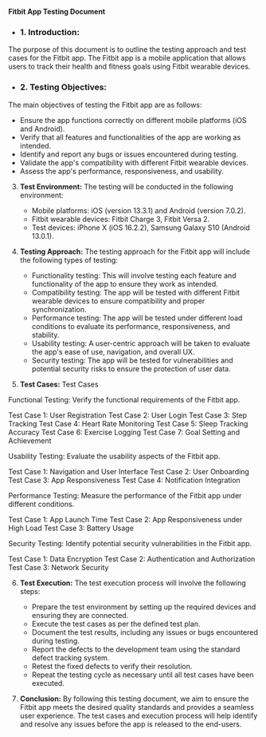 **Fitbit App Testing Document**

 -  ### **1. Introduction:**
The purpose of this document is to outline the testing approach and test cases for the Fitbit app. The Fitbit app is a mobile application that allows users to track their health and fitness goals using Fitbit wearable devices.

 -  ### **2. Testing Objectives:**
The main objectives of testing the Fitbit app are as follows:
   - Ensure the app functions correctly on different mobile platforms (iOS and Android).
   - Verify that all features and functionalities of the app are working as intended.
   - Identify and report any bugs or issues encountered during testing.
   - Validate the app's compatibility with different Fitbit wearable devices.
   - Assess the app's performance, responsiveness, and usability.

3. **Test Environment:**
The testing will be conducted in the following environment:
   - Mobile platforms: iOS (version 13.3.1) and Android (version 7.0.2).
   - Fitbit wearable devices: Fitbit Charge 3, Fitbit Versa 2.
   - Test devices: iPhone X (iOS 16.2.2), Samsung Galaxy S10 (Android 13.0.1).

4. **Testing Approach:**
The testing approach for the Fitbit app will include the following types of testing:
   - Functionality testing: This will involve testing each feature and functionality of the app to ensure they work as intended.
   - Compatibility testing: The app will be tested with different Fitbit wearable devices to ensure compatibility and proper synchronization.
   - Performance testing: The app will be tested under different load conditions to evaluate its performance, responsiveness, and stability.
   - Usability testing: A user-centric approach will be taken to evaluate the app's ease of use, navigation, and overall UX.
   - Security testing: The app will be tested for vulnerabilities and potential security risks to ensure the protection of user data.

5. **Test Cases:**
Test Cases

Functional Testing: Verify the functional requirements of the Fitbit app.

Test Case 1: User Registration
Test Case 2: User Login
Test Case 3: Step Tracking
Test Case 4: Heart Rate Monitoring
Test Case 5: Sleep Tracking Accuracy
Test Case 6: Exercise Logging
Test Case 7: Goal Setting and Achievement

Usability Testing: Evaluate the usability aspects of the Fitbit app.

Test Case 1: Navigation and User Interface
Test Case 2: User Onboarding
Test Case 3: App Responsiveness
Test Case 4: Notification Integration


Performance Testing: Measure the performance of the Fitbit app under different conditions.

Test Case 1: App Launch Time
Test Case 2: App Responsiveness under High Load
Test Case 3: Battery Usage

Security Testing: Identify potential security vulnerabilities in the Fitbit app.

Test Case 1: Data Encryption
Test Case 2: Authentication and Authorization
Test Case 3: Network Security

6. **Test Execution:**
The test execution process will involve the following steps:
   - Prepare the test environment by setting up the required devices and ensuring they are connected.
   - Execute the test cases as per the defined test plan.
   - Document the test results, including any issues or bugs encountered during testing.
   - Report the defects to the development team using the standard defect tracking system.
   - Retest the fixed defects to verify their resolution.
   - Repeat the testing cycle as necessary until all test cases have been executed.

7. **Conclusion:**
By following this testing document, we aim to ensure the Fitbit app meets the desired quality standards and provides a seamless user experience. The test cases and execution process will help identify and resolve any issues before the app is released to the end-users.